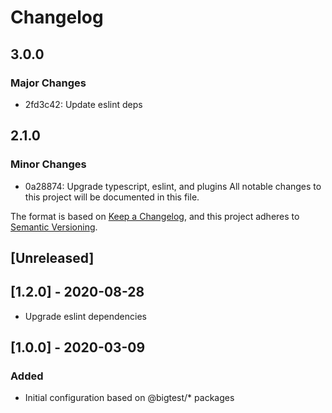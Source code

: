 # Changelog

## 3.0.0

### Major Changes

- 2fd3c42: Update eslint deps

## 2.1.0

### Minor Changes

- 0a28874: Upgrade typescript, eslint, and plugins
  All notable changes to this project will be documented in this file.

The format is based on [Keep a Changelog](https://keepachangelog.com/en/1.0.0/),
and this project adheres to [Semantic Versioning](https://semver.org/spec/v2.0.0.html).

## [Unreleased]

## [1.2.0] - 2020-08-28

- Upgrade eslint dependencies

## [1.0.0] - 2020-03-09

### Added

- Initial configuration based on @bigtest/\* packages
